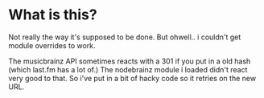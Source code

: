 # What is this?
Not really the way it's supposed to be done. But ohwell.. i couldn't get module overrides to work.

The musicbrainz API sometimes reacts with a 301 if you put in a old hash (which last.fm has a lot of.)
The nodebrainz module i loaded didn't react very good to that. So i've put in a bit of hacky code so it retries on the new URL.
